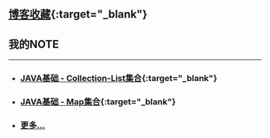 
<!-- 开发笔记 - NOTE --> 

[^_^]: ## <i class="fa fa-home" aria-hidden="true"></i>  [我的网站](https://www.newobject.cc){:target="_blank"}  ·  <i class="fa fa-user-o" aria-hidden="true"></i>  [关于我](https://www.newobject.cc/about.html){:target="_blank"}

[^_^]: ---

##  <i class="fa fa-star-o" aria-hidden="true"></i>  [博客收藏](./博客收藏/blog-collect.md){:target="_blank"}


## <i class="fa fa-file-text-o" aria-hidden="true"></i>  我的NOTE

[^_^]:每个分类只显示六行

---

* ### [JAVA基础 - Collection-List集合](./Java基础/Java-Collection-List.html){:target="_blank"}

* ### [JAVA基础 - Map集合](./Java基础/Java-Map.html){:target="_blank"}

* ### [更多...](./Java基础/more.html)


[^_^]:---

[^_^]:* ### [Linux - 程序员必会的常用Linux 操作命令（文件和目录 - 上）](https://www.newobject.cc/article/100004.html){:target="_blank"}

[^_^]:* ### [更多...](/)


[^_^]: ---

[^_^]:* ### [Dubbo入门篇 - XXXX](/){:target="_blank"}

[^_^]:* ### [更多...](/)








